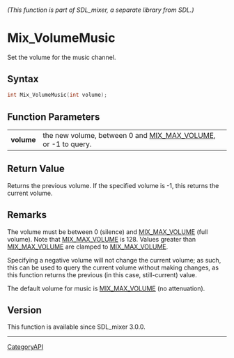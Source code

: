 ###### (This function is part of SDL_mixer, a separate library from SDL.)
# Mix_VolumeMusic

Set the volume for the music channel.

## Syntax

```c
int Mix_VolumeMusic(int volume);

```

## Function Parameters

|                |                                                                                 |
| -------------- | ------------------------------------------------------------------------------- |
| **volume**     | the new volume, between 0 and [MIX_MAX_VOLUME](MIX_MAX_VOLUME.md), or -1 to query. |

## Return Value

Returns the previous volume. If the specified volume is -1, this returns
the current volume.

## Remarks

The volume must be between 0 (silence) and [MIX_MAX_VOLUME](MIX_MAX_VOLUME.md)
(full volume). Note that [MIX_MAX_VOLUME](MIX_MAX_VOLUME.md) is 128. Values
greater than [MIX_MAX_VOLUME](MIX_MAX_VOLUME.md) are clamped to
[MIX_MAX_VOLUME](MIX_MAX_VOLUME.md).

Specifying a negative volume will not change the current volume; as such,
this can be used to query the current volume without making changes, as
this function returns the previous (in this case, still-current) value.

The default volume for music is [MIX_MAX_VOLUME](MIX_MAX_VOLUME.md) (no
attenuation).

## Version

This function is available since SDL_mixer 3.0.0.

----
[CategoryAPI](CategoryAPI.md)
